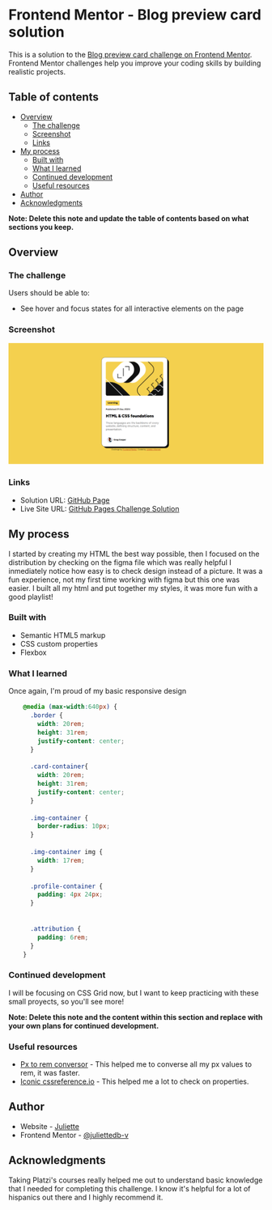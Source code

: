 # Frontend Mentor - Blog preview card solution

This is a solution to the [Blog preview card challenge on Frontend Mentor](https://www.frontendmentor.io/challenges/blog-preview-card-ckPaj01IcS). Frontend Mentor challenges help you improve your coding skills by building realistic projects. 

## Table of contents

- [Overview](#overview)
  - [The challenge](#the-challenge)
  - [Screenshot](#screenshot)
  - [Links](#links)
- [My process](#my-process)
  - [Built with](#built-with)
  - [What I learned](#what-i-learned)
  - [Continued development](#continued-development)
  - [Useful resources](#useful-resources)
- [Author](#author)
- [Acknowledgments](#acknowledgments)

**Note: Delete this note and update the table of contents based on what sections you keep.**

## Overview

### The challenge

Users should be able to:

- See hover and focus states for all interactive elements on the page

### Screenshot

![mySolution](./assets/images/blog-preview-challenge_2025-01-26_193543_127.0.0.1.png)

### Links

- Solution URL: [GitHub Page](https://github.com/juliettedb-v/social-links-profile-main-challenge)
- Live Site URL: [GitHub Pages Challenge Solution](https://juliettedb-v.github.io/social-links-profile-main-challenge/)

## My process

I started by creating my HTML the best way possible, then I focused on the distribution by checking on the figma file which was really helpful I inmediately notice how easy is to check design instead of a picture. It was a fun experience, not my first time working with figma but this one was easier. I built all my html and put together my styles, it was more fun with a good playlist!

### Built with

- Semantic HTML5 markup
- CSS custom properties
- Flexbox


### What I learned

Once again, I'm proud of my basic responsive design

```css
    @media (max-width:640px) {
      .border {
        width: 20rem;
        height: 31rem;
        justify-content: center;
      }

      .card-container{
        width: 20rem;
        height: 31rem;
        justify-content: center;
      }

      .img-container { 
        border-radius: 10px;
      }

      .img-container img {
        width: 17rem;
      }

      .profile-container {
        padding: 4px 24px;
      }


      .attribution {
        padding: 6rem;
      }
    }

```

### Continued development

I will be focusing on CSS Grid now, but I want to keep practicing with these small proyects, so you'll see more!

**Note: Delete this note and the content within this section and replace with your own plans for continued development.**

### Useful resources

- [Px to rem conversor](https://nekocalc.com/es/px-a-rem-conversor) - This helped me to converse all my px values to rem, it was faster.
- [Iconic cssreference.io](https://cssreference.io) - This helped me a lot to check on properties.

## Author

- Website - [Juliette](https://github.com/juliettedb-v/blog-preview-card-challenge-main)
- Frontend Mentor - [@juliettedb-v](https://www.frontendmentor.io/profile/juliettedb-v)

## Acknowledgments

Taking Platzi's courses really helped me out to understand basic knowledge that I needed for completing this challenge. I know it's helpful for a lot of hispanics out there and I highly recommend it.

